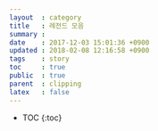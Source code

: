 ```yaml
---
layout  : category
title   : 레전드 모음
summary :
date    : 2017-12-03 15:01:36 +0900
updated : 2018-02-08 12:16:58 +0900
tags    : story
toc     : true
public  : true
parent  : clipping
latex   : false
---
```

* TOC
{:toc}


